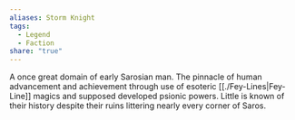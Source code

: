 ```yaml
---
aliases: Storm Knight
tags:
  - Legend
  - Faction
share: "true"
---
```



A once great domain of early Sarosian man. The pinnacle of human advancement and achievement through use of esoteric [[./Fey-Lines|Fey-Line]] magics and supposed developed psionic powers. Little is known of their history despite their ruins littering nearly every corner of Saros.